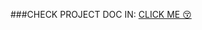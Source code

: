 ###CHECK PROJECT DOC IN:
[CLICK ME 😚](https://github.com/fianso98/SAAS_APP_BROKER/tree/master/JavaApplication6/projet%20doc)
